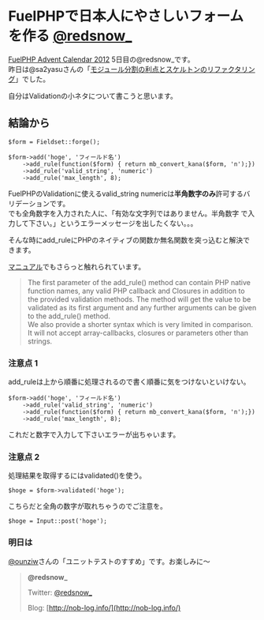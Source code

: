 FuelPHPで日本人にやさしいフォームを作る [@redsnow\_](https://twitter.com/redsnow_)
=======================================

[FuelPHP Advent Calendar 2012](http://atnd.org/events/33753) 5日目の@redsnow\_です。  
 昨日は@sa2yasuさんの「[モジュール分割の利点とスケルトンのリファクタリング](http://d.hatena.ne.jp/ya_sasak__ja/20121203/1354547064)」でした。

自分はValidationの小ネタについて書こうと思います。

## 結論から

~~~~ {.php style="font-family:monospace;"}
$form = Fieldset::forge();
 
$form->add('hoge', 'フィールド名')
    ->add_rule(function($form) { return mb_convert_kana($form, 'n');})
    ->add_rule('valid_string', 'numeric')
    ->add_rule('max_length', 8);
~~~~

FuelPHPのValidationに使えるvalid\_string numericは**半角数字のみ**許可するバリデーションです。  
 でも全角数字を入力された人に、「有効な文字列ではありません。半角数字 で入力して下さい。」というエラーメッセージを出したくない。。。

そんな時にadd\_ruleにPHPのネイティブの関数か無名関数を突っ込むと解決できます。

[マニュアル](http://fuelphp.com/docs/classes/validation/validation.html)でもさらっと触れられています。

> The first parameter of the add\_rule() method can contain PHP native function names, any valid PHP callback and Closures in addition to the provided validation methods. The method will get the value to be validated as its first argument and any further arguments can be given to the add\_rule() method.  
>  We also provide a shorter syntax which is very limited in comparison. It will not accept array-callbacks, closures or parameters other than strings.

### 注意点 1

add\_ruleは上から順番に処理されるので書く順番に気をつけないといけない。

~~~~ {.php style="font-family:monospace;"}
$form->add('hoge', 'フィールド名')
    ->add_rule('valid_string', 'numeric')
    ->add_rule(function($form) { return mb_convert_kana($form, 'n');})
    ->add_rule('max_length', 8);
~~~~

これだと数字で入力して下さいエラーが出ちゃいます。

### 注意点 2

処理結果を取得するにはvalidated()を使う。

~~~~ {.php style="font-family:monospace;"}
$hoge = $form->validated('hoge');
~~~~

こちらだと全角の数字が取れちゃうのでご注意を。

~~~~ {.php style="font-family:monospace;"}
$hoge = Input::post('hoge');
~~~~

### 明日は

[@ounziw](https://twitter.com/ounziw)さんの「ユニットテストのすすめ」です。お楽しみに〜

>**@redsnow\_**
>
>
>
>Twitter: [@redsnow\_](https://twitter.com/redsnow_)
>
>Blog: [http://nob-log.info/](http://nob-log.info/)


